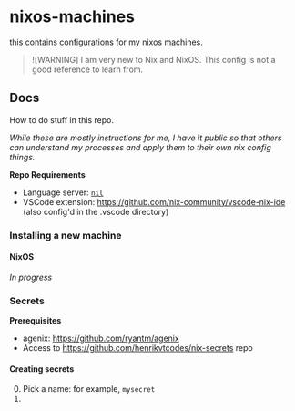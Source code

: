 # nixos-machines

this contains configurations for my nixos machines.

> ![WARNING]
> I am very new to Nix and NixOS. This config is not a good reference to learn from.

## Docs

How to do stuff in this repo.

_While these are mostly instructions for me, I have it public so that others can understand my processes and apply them to their own nix config things._

**Repo Requirements**

- Language server: [`nil`](https://github.com/oxalica/nil)
- VSCode extension: https://github.com/nix-community/vscode-nix-ide (also config'd in the .vscode directory)

### Installing a new machine

#### NixOS

_In progress_

### Secrets

**Prerequisites**

- agenix: https://github.com/ryantm/agenix
- Access to https://github.com/henrikvtcodes/nix-secrets repo

#### Creating secrets

0. Pick a name: for example, `mysecret`
1.

